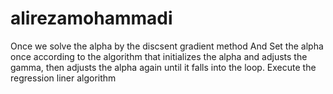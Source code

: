 # alirezamohammadi
Once we solve the alpha by the discsent gradient method And Set the alpha once according to the algorithm that initializes the alpha and adjusts the gamma, then adjusts the alpha again until it falls into the loop. Execute the regression liner algorithm
